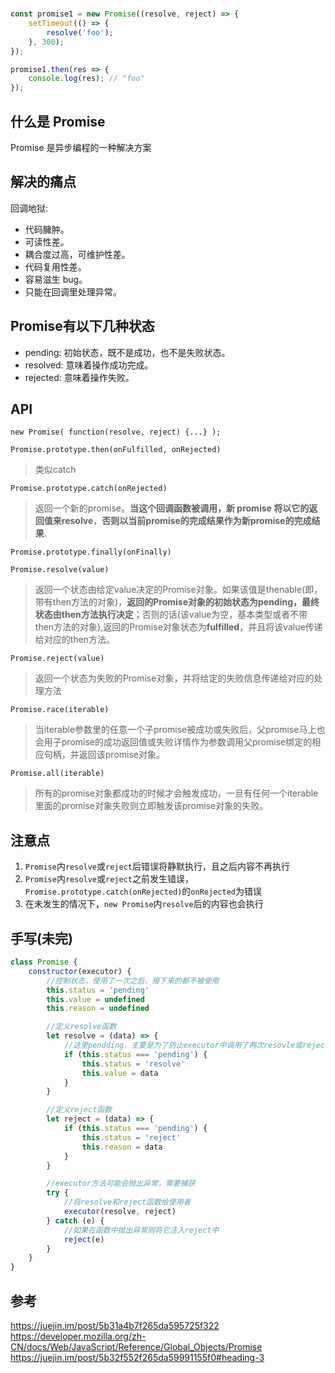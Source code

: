 #

```js
const promise1 = new Promise((resolve, reject) => {
    setTimeout(() => {
        resolve('foo');
    }, 300);
});

promise1.then(res => {
    console.log(res); // "foo"
});
```

## 什么是 Promise

Promise 是异步编程的一种解决方案

## 解决的痛点

回调地狱:

- 代码臃肿。
- 可读性差。
- 耦合度过高，可维护性差。
- 代码复用性差。
- 容易滋生 bug。
- 只能在回调里处理异常。

## Promise有以下几种状态

- pending: 初始状态，既不是成功，也不是失败状态。
- resolved: 意味着操作成功完成。
- rejected: 意味着操作失败。

## API

`new Promise( function(resolve, reject) {...} );`

`Promise.prototype.then(onFulfilled, onRejected)`
>类似catch

`Promise.prototype.catch(onRejected)`
>返回一个新的promise。**当这个回调函数被调用，新 promise 将以它的返回值来resolve**，**否则以当前promise的完成结果作为新promise的完成结果**.

`Promise.prototype.finally(onFinally)`

`Promise.resolve(value)`
>返回一个状态由给定value决定的Promise对象。如果该值是thenable(即，带有then方法的对象)，**返回的Promise对象的初始状态为pending，最终状态由then方法执行决定**；否则的话(该value为空，基本类型或者不带then方法的对象),返回的Promise对象状态为**fulfilled**，并且将该value传递给对应的then方法。

`Promise.reject(value)`
>返回一个状态为失败的Promise对象，并将给定的失败信息传递给对应的处理方法

`Promise.race(iterable)`
>当iterable参数里的任意一个子promise被成功或失败后，父promise马上也会用子promise的成功返回值或失败详情作为参数调用父promise绑定的相应句柄，并返回该promise对象。

`Promise.all(iterable)`
>所有的promise对象都成功的时候才会触发成功，一旦有任何一个iterable里面的promise对象失败则立即触发该promise对象的失败。

## 注意点

1. `Promise`内`resolve`或`reject`后错误将静默执行，且之后内容不再执行
2. `Promise`内`resolve`或`reject`之前发生错误，`Promise.prototype.catch(onRejected)`的`onRejected`为错误
3. 在未发生的情况下，`new Promise`内`resolve`后的内容也会执行

## 手写(未完)

```js
class Promise {
    constructor(executor) {
        //控制状态，使用了一次之后，接下来的都不被使用
        this.status = 'pending'
        this.value = undefined
        this.reason = undefined

        //定义resolve函数
        let resolve = (data) => {
            //这里pendding，主要是为了防止executor中调用了两次resovle或reject方法，而我们只调用一次
            if (this.status === 'pending') {
                this.status = 'resolve'
                this.value = data
            }
        }

        //定义reject函数
        let reject = (data) => {
            if (this.status === 'pending') {
                this.status = 'reject'
                this.reason = data
            }
        }

        //executor方法可能会抛出异常，需要捕获
        try {
            //将resolve和reject函数给使用者
            executor(resolve, reject)
        } catch (e) {
            //如果在函数中抛出异常则将它注入reject中
            reject(e)
        }
    }
}
```

## 参考

<https://juejin.im/post/5b31a4b7f265da595725f322>
<https://developer.mozilla.org/zh-CN/docs/Web/JavaScript/Reference/Global_Objects/Promise>
<https://juejin.im/post/5b32f552f265da59991155f0#heading-3>